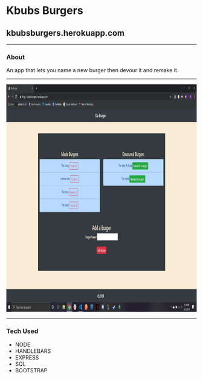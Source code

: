 # Kbubs Burgers
## kbubsburgers.herokuapp.com 

---

### About

An app that lets you name a new burger then devour it and remake it.

---

<img src="public\assets\images\burger.png" height= 600px width=1000px>

---

### Tech Used

* NODE
* HANDLEBARS
* EXPRESS
* SQL
* BOOTSTRAP
